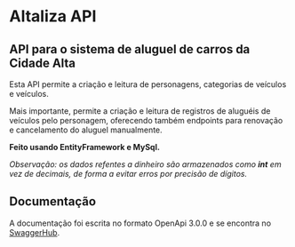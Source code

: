 # Altaliza API
## API para o sistema de aluguel de carros da Cidade Alta

Esta API permite a criação e leitura de personagens, categorias de veículos e veículos.

Mais importante, permite a criação e leitura de registros de aluguéis de veículos pelo personagem, oferecendo também endpoints para renovação e cancelamento do aluguel manualmente.

**Feito usando EntityFramework e MySql.**

_Observação: os dados refentes a dinheiro são armazenados como **int** em vez de decimais, de forma a evitar erros por precisão de dígitos._

## Documentação

A documentação foi escrita no formato OpenApi 3.0.0 e se encontra no [SwaggerHub].

[SwaggerHub]:<https://app.swaggerhub.com/apis/francoguilherme/Altaliza/1.0-oas3>
